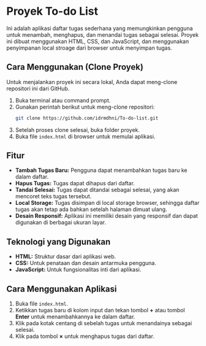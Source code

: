 # Proyek To-do List
Ini adalah aplikasi daftar tugas sederhana yang memungkinkan pengguna untuk menambah, menghapus, dan menandai tugas sebagai selesai. Proyek ini dibuat menggunakan HTML, CSS, dan JavaScript, dan menggunakan penyimpanan local stroage dari browser untuk menyimpan tugas.

## Cara Menggunakan (Clone Proyek)
Untuk menjalankan proyek ini secara lokal, Anda dapat meng-clone repositori ini dari GitHub.
1.  Buka terminal atau command prompt.
2.  Gunakan perintah berikut untuk meng-clone repositori:
    ```bash
    git clone https://github.com/idrmdhni/To-do-list.git
    ```
3.  Setelah proses clone selesai, buka folder proyek.
4.  Buka file `index.html` di browser untuk memulai aplikasi.

## Fitur

* **Tambah Tugas Baru:** Pengguna dapat menambahkan tugas baru ke dalam daftar.
* **Hapus Tugas:** Tugas dapat dihapus dari daftar.
* **Tandai Selesai:** Tugas dapat ditandai sebagai selesai, yang akan mencoret teks tugas tersebut.
* **Local Storage:** Tugas disimpan di local storage browser, sehingga daftar tugas akan tetap ada bahkan setelah halaman dimuat ulang.
* **Desain Responsif:** Aplikasi ini memiliki desain yang responsif dan dapat digunakan di berbagai ukuran layar.

## Teknologi yang Digunakan
* **HTML:** Struktur dasar dari aplikasi web.
* **CSS:** Untuk penataan dan desain antarmuka pengguna.
* **JavaScript:** Untuk fungsionalitas inti dari aplikasi.

## Cara Menggunakan Aplikasi
1.  Buka file `index.html`.
2.  Ketikkan tugas baru di kolom input dan tekan tombol **+** atau tombol **Enter** untuk menambahkannya ke dalam daftar.
3.  Klik pada kotak centang di sebelah tugas untuk menandainya sebagai selesai.
4.  Klik pada tombol **×** untuk menghapus tugas dari daftar.
